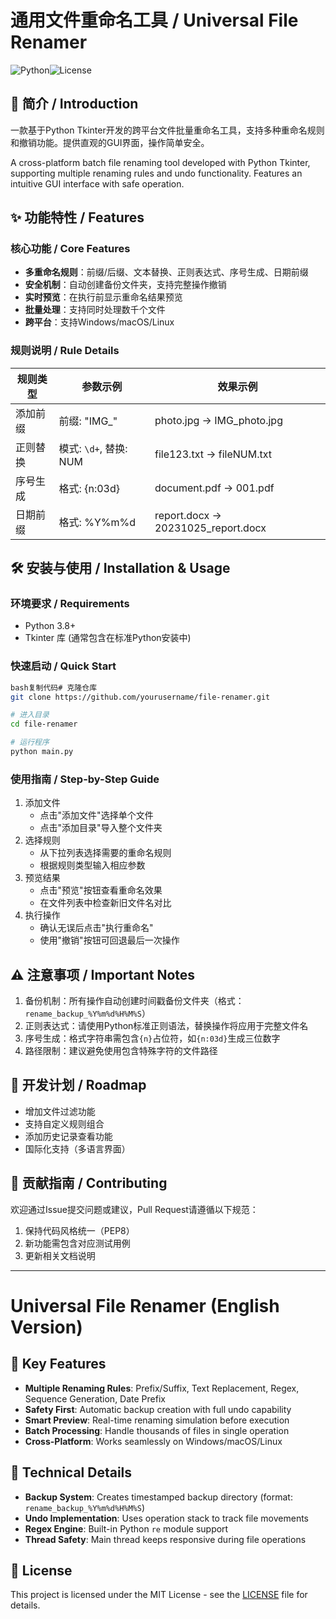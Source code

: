 # 通用文件重命名工具 / Universal File Renamer

![Python](https://img.shields.io/badge/Python-3.8%2B-blue)![License](https://img.shields.io/badge/License-MIT-green)

## 📖 简介 / Introduction

一款基于Python Tkinter开发的跨平台文件批量重命名工具，支持多种重命名规则和撤销功能。提供直观的GUI界面，操作简单安全。

A cross-platform batch file renaming tool developed with Python Tkinter, supporting multiple renaming rules and undo functionality. Features an intuitive GUI interface with safe operation.



## ✨ 功能特性 / Features

### 核心功能 / Core Features

- **多重命名规则**：前缀/后缀、文本替换、正则表达式、序号生成、日期前缀
- **安全机制**：自动创建备份文件夹，支持完整操作撤销
- **实时预览**：在执行前显示重命名结果预览
- **批量处理**：支持同时处理数千个文件
- **跨平台**：支持Windows/macOS/Linux

### 规则说明 / Rule Details

| 规则类型 | 参数示例               | 效果示例                           |
| -------- | ---------------------- | ---------------------------------- |
| 添加前缀 | 前缀: "IMG_"           | photo.jpg → IMG_photo.jpg          |
| 正则替换 | 模式: `\d+`, 替换: NUM | file123.txt → fileNUM.txt          |
| 序号生成 | 格式: {n:03d}          | document.pdf → 001.pdf             |
| 日期前缀 | 格式: %Y%m%d           | report.docx → 20231025_report.docx |

## 🛠️ 安装与使用 / Installation & Usage

### 环境要求 / Requirements

- Python 3.8+
- Tkinter 库 (通常包含在标准Python安装中)

### 快速启动 / Quick Start

```bash
bash复制代码# 克隆仓库
git clone https://github.com/yourusername/file-renamer.git

# 进入目录
cd file-renamer

# 运行程序
python main.py
```

### 使用指南 / Step-by-Step Guide

1. 添加文件
   - 点击"添加文件"选择单个文件
   - 点击"添加目录"导入整个文件夹
2. 选择规则
   - 从下拉列表选择需要的重命名规则
   - 根据规则类型输入相应参数
3. 预览结果
   - 点击"预览"按钮查看重命名效果
   - 在文件列表中检查新旧文件名对比
4. 执行操作
   - 确认无误后点击"执行重命名"
   - 使用"撤销"按钮可回退最后一次操作

## ⚠️ 注意事项 / Important Notes

1. 备份机制：所有操作自动创建时间戳备份文件夹（格式：`rename_backup_%Y%m%d%H%M%S`）
2. 正则表达式：请使用Python标准正则语法，替换操作将应用于完整文件名
3. 序号生成：格式字符串需包含`{n}`占位符，如`{n:03d}`生成三位数字
4. 路径限制：建议避免使用包含特殊字符的文件路径

## 📜 开发计划 / Roadmap

-  增加文件过滤功能
-  支持自定义规则组合
-  添加历史记录查看功能
-  国际化支持（多语言界面）

## 🤝 贡献指南 / Contributing

欢迎通过Issue提交问题或建议，Pull Request请遵循以下规范：

1. 保持代码风格统一（PEP8）
2. 新功能需包含对应测试用例
3. 更新相关文档说明

------

# Universal File Renamer (English Version)

## 🌟 Key Features

- **Multiple Renaming Rules**: Prefix/Suffix, Text Replacement, Regex, Sequence Generation, Date Prefix
- **Safety First**: Automatic backup creation with full undo capability
- **Smart Preview**: Real-time renaming simulation before execution
- **Batch Processing**: Handle thousands of files in single operation
- **Cross-Platform**: Works seamlessly on Windows/macOS/Linux

## 🔧 Technical Details

- **Backup System**: Creates timestamped backup directory (format: `rename_backup_%Y%m%d%H%M%S`)
- **Undo Implementation**: Uses operation stack to track file movements
- **Regex Engine**: Built-in Python `re` module support
- **Thread Safety**: Main thread keeps responsive during file operations

## 📄 License

This project is licensed under the MIT License - see the [LICENSE](https://cloud.siliconflow.cn/playground/LICENSE) file for details.
